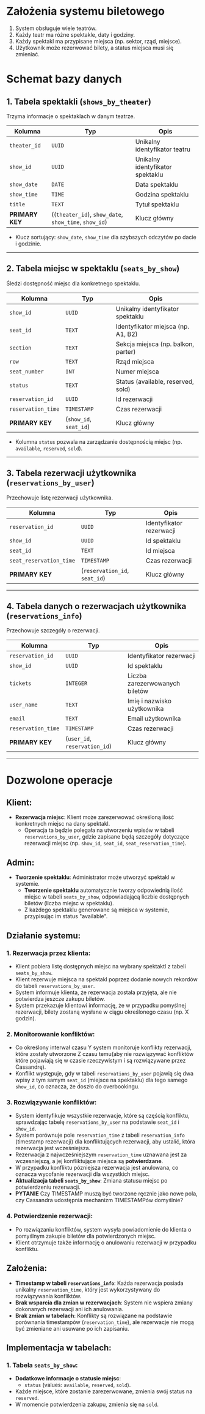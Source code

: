 # Założenia systemu biletowego

1. System obsługuje wiele teatrów.
2. Każdy teatr ma różne spektakle, daty i godziny.
3. Każdy spektakl ma przypisane miejsca (np. sektor, rząd, miejsce).
4. Użytkownik może rezerwować bilety, a status miejsca musi się zmieniać.

# Schemat bazy danych

## 1. Tabela spektakli (`shows_by_theater`)

Trzyma informacje o spektaklach w danym teatrze.

| **Kolumna**     | **Typ**                                               | **Opis**                         |
| --------------- | ----------------------------------------------------- | -------------------------------- |
| `theater_id`    | `UUID`                                                | Unikalny identyfikator teatru    |
| `show_id`       | `UUID`                                                | Unikalny identyfikator spektaklu |
| `show_date`     | `DATE`                                                | Data spektaklu                   |
| `show_time`     | `TIME`                                                | Godzina spektaklu                |
| `title`         | `TEXT`                                                | Tytuł spektaklu                  |
| **PRIMARY KEY** | ((`theater_id`), `show_date`, `show_time`, `show_id`) | Klucz główny                     |

- Klucz sortujący: `show_date`, `show_time` dla szybszych odczytów po dacie i godzinie.

---

## 2. Tabela miejsc w spektaklu (`seats_by_show`)

Śledzi dostępność miejsc dla konkretnego spektaklu.

| **Kolumna**        | **Typ**                | **Opis**                             |
| ------------------ | ---------------------- | ------------------------------------ |
| `show_id`          | `UUID`                 | Unikalny identyfikator spektaklu     |
| `seat_id`          | `TEXT`                 | Identyfikator miejsca (np. A1, B2)   |
| `section`          | `TEXT`                 | Sekcja miejsca (np. balkon, parter)  |
| `row`              | `TEXT`                 | Rząd miejsca                         |
| `seat_number`      | `INT`                  | Numer miejsca                        |
| `status`           | `TEXT`                 | Status (available, reserved, sold)   |
| `reservation_id`   | `UUID`                 | Id rezerwacji                       |
| `reservation_time` | `TIMESTAMP`            | Czas rezerwacji                      |
| **PRIMARY KEY**    | (`show_id`, `seat_id`) | Klucz główny                         |

- Kolumna `status` pozwala na zarządzanie dostępnością miejsc (np. `available`, `reserved`, `sold`).

---

## 3. Tabela rezerwacji użytkownika (`reservations_by_user`)

Przechowuje listę rezerwacji użytkownika.

| **Kolumna**        | **Typ**                       | **Opis**                  |
| ------------------ | ----------------------------- | ------------------------- |
| `reservation_id`   | `UUID`                        | Identyfikator rezerwacji  |
| `show_id`          | `UUID`                        | Id spektaklu              |
| `seat_id`          | `TEXT`                        | Id miejsca                |
| `seat_reservation_time` | `TIMESTAMP`                   | Czas rezerwacji           |
| **PRIMARY KEY**    | (`reservation_id`, `seat_id`) | Klucz główny               |

---

## 4. Tabela danych o rezerwacjach użytkownika (`reservations_info`)

Przechowuje szczegóły o rezerwacji.

| **Kolumna**        | **Typ**                       | **Opis**                  |
| ------------------ | ----------------------------- | ------------------------- |
| `reservation_id`   | `UUID`                        | Identyfikator rezerwacji  |
| `show_id`          | `UUID`                        | Id spektaklu              |
| `tickets`          | `INTEGER`                     | Liczba zarezerwowanych biletów |
| `user_name`        | `TEXT`                        | Imię i nazwisko użytkownika |
| `email`            | `TEXT`                        | Email użytkownika         |
| `reservation_time` | `TIMESTAMP`                   | Czas rezerwacji           |
| **PRIMARY KEY**    | (`user_id`, `reservation_id`) | Klucz główny               |

---

# Dozwolone operacje

## Klient:
- **Rezerwacja miejsc**: Klient może zarezerwować określoną ilość konkretnych miejsc na dany spektakl.
  - Operacja ta będzie polegała na utworzeniu wpisów w tabeli `reservations_by_user`, gdzie zapisane będą szczegóły dotyczące rezerwacji miejsc (np. `show_id`, `seat_id`, `seat_reservation_time`).

## Admin:
- **Tworzenie spektaklu**: Administrator może utworzyć spektakl w systemie.
  - **Tworzenie spektaklu** automatycznie tworzy odpowiednią ilość miejsc w tabeli `seats_by_show`, odpowiadającą liczbie dostępnych biletów (liczba miejsc w spektaklu).
  - Z każdego spektaklu generowane są miejsca w systemie, przypisując im status "available".

## Działanie systemu:

### 1. Rezerwacja przez klienta:
- Klient pobiera listę dostępnych miejsc na wybrany spektaktl z tabeli `seats_by_show`.
- Klient rezerwuje miejsca na spektakl poprzez dodanie nowych rekordów do tabeli `reservations_by_user`.
- System informuje klienta, że rezerwacja została przyjęta, ale nie potwierdza jeszcze zakupu biletów.
- System przekazuje klientowi informację, że w przypadku pomyślnej rezerwacji, bilety zostaną wysłane w ciągu określonego czasu (np. X godzin).

### 2. Monitorowanie konfliktów:
- Co określony interwał czasu Y system monitoruje konflikty rezerwacji, które zostały utworzone Z czasu temu(aby nie rozwiązywać konfliktów które pojawiają się w czasie rzeczywistym i są rozwiązywane przez Cassandrę).
- Konflikt występuje, gdy w tabeli `reservations_by_user` pojawią się dwa wpisy z tym samym `seat_id` (miejsce na spektaklu) dla tego samego `show_id`, co oznacza, że doszło do overbookingu.

### 3. Rozwiązywanie konfliktów:
- System identyfikuje wszystkie rezerwacje, które są częścią konfliktu, sprawdzając tabelę `reservations_by_user` na podstawie `seat_id` i `show_id`.
- System porównuje pole `reservation_time` z tabeli `reservation_info` (timestamp rezerwacji) dla konfliktujących rezerwacji, aby ustalić, która rezerwacja jest wcześniejsza.
- Rezerwacja z najwcześniejszym `reservation_time` uznawana jest za wczesniejszą, a jej konfliktujące miejsca są **potwierdzane**.
- W przypadku konfliktu pózniejsza rezerwacja jest anulowana, co oznacza wycofanie rezerwacji dla wszystkich miejsc.
- **Aktualizacja tabeli `seats_by_show`**: Zmiana statusu miejsc po potwierdzeniu rezerwacji.
- **PYTANIE** Czy TIMESTAMP muszą być tworzone ręcznie jako nowe pola, czy Cassandra udostępnia mechanizm TIMESTAMPów domyślnie?

### 4. Potwierdzenie rezerwacji:
- Po rozwiązaniu konfliktów, system wysyła powiadomienie do klienta o pomyślnym zakupie biletów dla potwierdzonych miejsc.
- Klient otrzymuje także informację o anulowaniu rezerwacji w przypadku konfliktu.

## Założenia:
- **Timestamp w tabeli `reservations_info`**: Każda rezerwacja posiada unikalny `reservation_time`, który jest wykorzystywany do rozwiązywania konfliktów.
- **Brak wsparcia dla zmian w rezerwacjach**: System nie wspiera zmiany dokonanych rezerwacji ani ich anulowania.
- **Brak zmian w tabelach**: Konflikty są rozwiązane na podstawie porównania timestampów (`reservation_time`), ale rezerwacje nie mogą być zmieniane ani usuwane po ich zapisaniu.

## Implementacja w tabelach:

### 1. Tabela `seats_by_show`:
- **Dodatkowe informacje o statusie miejsc**:
  - `status` (values: `available`, `reserved`, `sold`).
- Każde miejsce, które zostanie zarezerwowane, zmienia swój status na `reserved`.
- W momencie potwierdzenia zakupu, zmienia się na `sold`.
